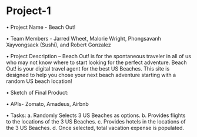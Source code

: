 # Project-1

•	Project Name - Beach Out!

•	Team Members - Jarred Wheet, Malorie Wright, Phongsavanh Xayvongsack (Sushi), and Robert Gonzalez

•	Project Description – Beach Out! is for the spontaneous traveler in all of us who may not know where to start looking for the perfect adventure. Beach Out! is your digital travel agent for the best US Beaches. This site is designed to help you chose your next beach adventure starting with a random US beach location! 

•	Sketch of Final Product:

•	APIs- Zomato, Amadeus, Airbnb

•	Tasks:
                a.	Randomly Selects 3 US Beaches as options.
                b.	Provides flights to the locations of the 3 US Beaches.
                c.	Provides hotels in the locations of the 3 US Beaches.
                d.	Once selected, total vacation expense is populated. 

